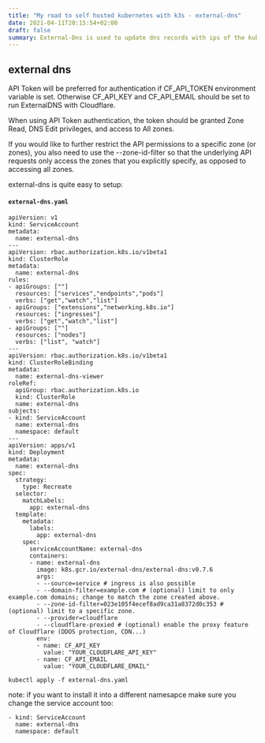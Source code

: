 ```yaml
---
title: "My road to self hosted kubernetes with k3s - external-dns"
date: 2021-04-11T20:15:54+02:00
draft: false
summary: External-Dns is used to update dns records with ips of the kubernetes cluster. We'll use the cloudflare integration.
---
```


## external dns
API Token will be preferred for authentication if CF_API_TOKEN environment variable is set. Otherwise CF_API_KEY and CF_API_EMAIL should be set to run ExternalDNS with Cloudflare.

When using API Token authentication, the token should be granted Zone Read, DNS Edit privileges, and access to All zones.

If you would like to further restrict the API permissions to a specific zone (or zones), you also need to use the --zone-id-filter so that the underlying API requests only access the zones that you explicitly specify, as opposed to accessing all zones.

external-dns is quite easy to setup:

#### **`external-dns.yaml`**
```
apiVersion: v1
kind: ServiceAccount
metadata:
  name: external-dns
---
apiVersion: rbac.authorization.k8s.io/v1beta1
kind: ClusterRole
metadata:
  name: external-dns
rules:
- apiGroups: [""]
  resources: ["services","endpoints","pods"]
  verbs: ["get","watch","list"]
- apiGroups: ["extensions","networking.k8s.io"]
  resources: ["ingresses"] 
  verbs: ["get","watch","list"]
- apiGroups: [""]
  resources: ["nodes"]
  verbs: ["list", "watch"]
---
apiVersion: rbac.authorization.k8s.io/v1beta1
kind: ClusterRoleBinding
metadata:
  name: external-dns-viewer
roleRef:
  apiGroup: rbac.authorization.k8s.io
  kind: ClusterRole
  name: external-dns
subjects:
- kind: ServiceAccount
  name: external-dns
  namespace: default
---
apiVersion: apps/v1
kind: Deployment
metadata:
  name: external-dns
spec:
  strategy:
    type: Recreate
  selector:
    matchLabels:
      app: external-dns
  template:
    metadata:
      labels:
        app: external-dns
    spec:
      serviceAccountName: external-dns
      containers:
      - name: external-dns
        image: k8s.gcr.io/external-dns/external-dns:v0.7.6
        args:
        - --source=service # ingress is also possible
        - --domain-filter=example.com # (optional) limit to only example.com domains; change to match the zone created above.
        - --zone-id-filter=023e105f4ecef8ad9ca31a8372d0c353 # (optional) limit to a specific zone.
        - --provider=cloudflare
        - --cloudflare-proxied # (optional) enable the proxy feature of Cloudflare (DDOS protection, CDN...)
        env:
        - name: CF_API_KEY
          value: "YOUR_CLOUDFLARE_API_KEY"
        - name: CF_API_EMAIL
          value: "YOUR_CLOUDFLARE_EMAIL"
```
```
kubectl apply -f external-dns.yaml
```

note: if you want to install it into a different namesapce make sure you change the service account too:

```
- kind: ServiceAccount
  name: external-dns
  namespace: default
```